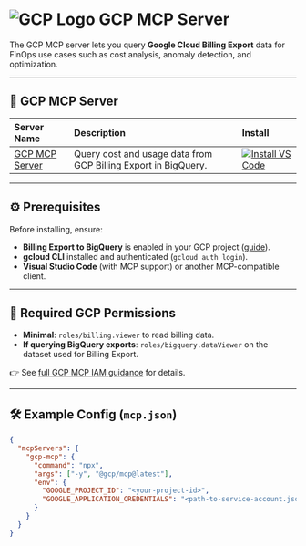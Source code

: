 # ![GCP Logo](https://www.vectorlogo.zone/logos/google_cloud/google_cloud-icon.svg) GCP MCP Server

The GCP MCP server lets you query **Google Cloud Billing Export** data for FinOps use cases such as cost analysis, anomaly detection, and optimization.  

---

## 🔧 GCP MCP Server

| **Server Name** | **Description** | **Install** |
|:----------------|:----------------|:-------------|
| [GCP MCP Server](https://github.com/GoogleCloudPlatform/gcp-mcp) | Query cost and usage data from GCP Billing Export in BigQuery. | [![Install VS Code](https://img.shields.io/badge/Install-VS%20Code-blue?logo=visualstudiocode&logoColor=white)](https://insiders.vscode.dev/redirect/mcp/install?name=GCP%20MCP%20Server&config=%7B%22command%22%3A%22npx%22%2C%22args%22%3A%5B%22-y%22%2C%22%40gcp%2Fmcp%40latest%22%5D%7D) |

---

## ⚙️ Prerequisites

Before installing, ensure:  
- **Billing Export to BigQuery** is enabled in your GCP project ([guide](https://cloud.google.com/billing/docs/how-to/export-data-bigquery)).  
- **gcloud CLI** installed and authenticated (`gcloud auth login`).  
- **Visual Studio Code** (with MCP support) or another MCP-compatible client.  

---

## 🔐 Required GCP Permissions

- **Minimal**: `roles/billing.viewer` to read billing data.  
- **If querying BigQuery exports**: `roles/bigquery.dataViewer` on the dataset used for Billing Export.  

👉 See [full GCP MCP IAM guidance](../tooling-governance/security-privileges-gcp.md) for details.  

---

## 🛠 Example Config (`mcp.json`)

```json
{
  "mcpServers": {
    "gcp-mcp": {
      "command": "npx",
      "args": ["-y", "@gcp/mcp@latest"],
      "env": {
        "GOOGLE_PROJECT_ID": "<your-project-id>",
        "GOOGLE_APPLICATION_CREDENTIALS": "<path-to-service-account.json>"
      }
    }
  }
}

